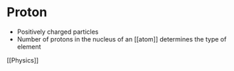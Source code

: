 # Proton

- Positively charged particles
- Number of protons in the nucleus of an [[atom]] determines the type of element

[[Physics]]

